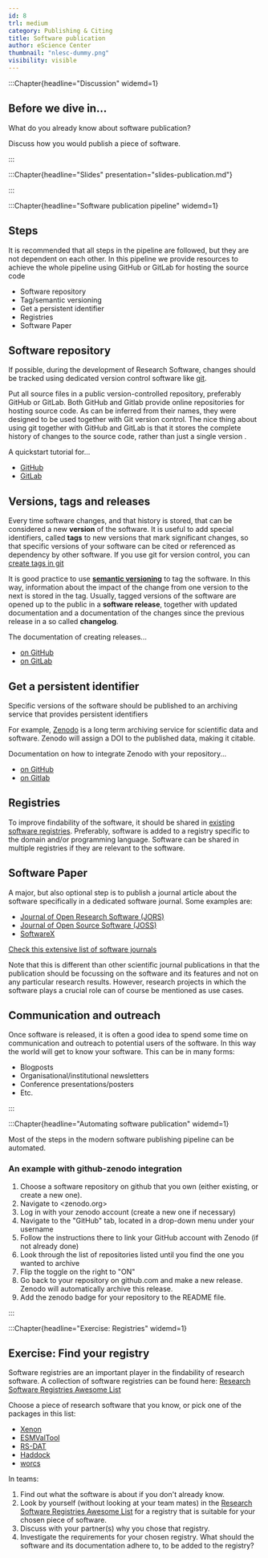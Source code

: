 ```yaml
---
id: 8
trl: medium
category: Publishing & Citing
title: Software publication
author: eScience Center
thumbnail: "nlesc-dummy.png"
visibility: visible
---
```

:::Chapter{headline="Discussion" widemd=1}

## Before we dive in...

What do you already know about software publication? 

Discuss how you would publish a piece of software.

:::

:::Chapter{headline="Slides" presentation="slides-publication.md"}

:::

:::Chapter{headline="Software publication pipeline" widemd=1}

## Steps

It is recommended that all steps in the pipeline are followed, but they are not dependent on each other. In this pipeline we provide resources to achieve the whole pipeline using GitHub or GitLab for hosting the source code 
* Software repository
* Tag/semantic versioning
* Get a persistent identifier
* Registries
* Software Paper


## Software repository

If possible, during the development of Research Software, changes should be tracked using dedicated version control software like [git](https://git-scm.com/).  

Put all source files in a public version-controlled repository, preferably GitHub or GitLab. Both GitHub and Gitlab provide online repositories for hosting source code. As can be inferred from their names, they were designed to be used together with Git version control.  The nice thing about using git together with GitHub and GitLab is that it stores the complete history of changes to the source code, rather than just a single version . 

A quickstart tutorial for...

* [GitHub](https://docs.github.com/en/get-started/quickstart/create-a-repo)
* [GitLab](https://docs.gitlab.com/ee/user/project/index.html)


## Versions, tags and releases
Every time software changes, and that history is stored, that can be considered a new **version** of the software. It is useful to add special identifiers, called **tags** to new versions that mark significant changes, so that specific versions of your software can be cited or referenced as dependency by other software. If you use git for version control, you can [create tags in git](https://git-scm.com/book/en/v2/Git-Basics-Tagging)

It is good practice to use **[semantic versioning](https://semver.org/)** to tag the software. In this way, information about the impact of the change from one version to the next is stored in the tag. Usually, tagged versions of the software are opened up to the public in a **software release**, together with updated documentation and a documentation of the changes since the previous release in a so called **changelog**.

The documentation of creating releases... 

* [on GitHub](https://docs.github.com/en/repositories/releasing-projects-on-github)
* [on GitLab](https://docs.gitlab.com/ee/user/project/releases/)


## Get a persistent identifier
Specific versions of the software should be published to an archiving service that provides persistent identifiers

For example, [Zenodo](https://zenodo.org/) is a long term archiving service for scientific data and software.
Zenodo will assign a DOI to the published data, making it citable.

Documentation on how to integrate Zenodo with your repository...

* [on GitHub](https://docs.github.com/en/repositories/archiving-a-github-repository/referencing-and-citing-content)
* [on Gitlab](https://gitlab.com/sbeniamine/gitlab2zenodo)


## Registries
To improve findability of the software, it should be shared in [existing software registries](https://github.com/NLeSC/awesome-research-software-registries). Preferably, software is added to a registry specific to the domain and/or programming language. Software can be shared in multiple registries if they are relevant to the software. 


## Software Paper
A major, but also optional step is to publish a journal article about the software specifically in a dedicated software journal. Some examples are:

* [Journal of Open Research Software (JORS)](https://openresearchsoftware.metajnl.com/)
* [Journal of Open Source Software (JOSS)](https://joss.theoj.org/)
* [SoftwareX](https://www.softxjournal.com/)

[Check this extensive list of software journals](https://www.software.ac.uk/top-tip/which-journals-should-i-publish-my-software)

Note that this is different than other scientific journal publications in that the publication should be focussing on the software and its features and not on any particular research results. However, research projects in which the software plays a crucial role can of course be mentioned as use cases. 

## Communication and outreach
Once software is released, it is often a good idea to spend some time on communication and outreach to potential users of the software. In this way the world will get to know your software. This can be in many forms:

* Blogposts
* Organisational/institutional newsletters
* Conference presentations/posters
* Etc.

:::

:::Chapter{headline="Automating software publication" widemd=1} 

Most of the steps in the modern software publishing pipeline can be automated.

### An example with github-zenodo integration
1. Choose a software repository on github that you own (either existing, or create a new one).
2. Navigate to <zenodo.org>
3. Log in with your zenodo account (create a new one if necessary)
4. Navigate to the "GitHub" tab, located in a drop-down menu under your username
5. Follow the instructions there to link your GitHub account with Zenodo (if not already done)
6. Look through the list of repositories listed until you find the one you wanted to archive
7. Flip the toggle on the right to "ON"
8. Go back to your repository on github.com and make a new release. Zenodo will automatically archive this release.
9. Add the zenodo badge for your repository to the README file. 


:::

:::Chapter{headline="Exercise: Registries" widemd=1} 

## Exercise: Find your registry
Software registries are an important player in the findability of research software.
A collection of software registries can be found here: [Research Software Registries Awesome List](https://github.com/NLeSC/awesome-research-software-registries)

Choose a piece of research software that you know, or pick one of the packages in this list:

- [Xenon](https://research-software-directory.org/software/xenon)
- [ESMValTool](https://research-software-directory.org/software/esmvaltool)
- [RS-DAT](https://research-software-directory.org/projects/rs-dat)
- [Haddock](https://research-software-directory.org/software/haddock3)
- [worcs](https://cjvanlissa.github.io/worcs/index.html)

In teams:
1. Find out what the software is about if you don't already know.
2. Look by yourself (without looking at your team mates) in the [Research Software Registries Awesome List](https://github.com/NLeSC/awesome-research-software-registries) for a registry that is suitable for your chosen piece of software.
3. Discuss with your partner(s) why you chose that registry.
4. Investigate the requirements for your chosen registry. What should the software and its documentation adhere to, to be added to the registry?


